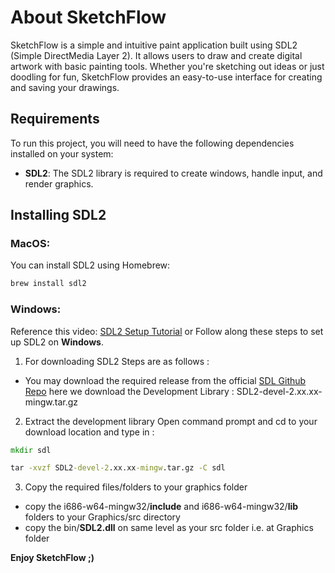 # About SketchFlow

SketchFlow is a simple and intuitive paint application built using SDL2 (Simple DirectMedia Layer 2). It allows users to draw and create digital artwork with basic painting tools. Whether you're sketching out ideas or just doodling for fun, SketchFlow provides an easy-to-use interface for creating and saving your drawings.

## Requirements

To run this project, you will need to have the following dependencies installed on your system:

- **SDL2**: The SDL2 library is required to create windows, handle input, and render graphics.

## Installing SDL2

### MacOS:
You can install SDL2 using Homebrew:
```bash
brew install sdl2
```

### Windows: 

Reference this video: [SDL2 Setup Tutorial](https://youtu.be/H08t6gD1Y1E?si=pC5MXzJEne0Wvq5A) or Follow along these steps to set up SDL2 on **Windows**.

1. For downloading SDL2
Steps are as follows :
- You may download the required release from the official [SDL Github Repo](https://github.com/libsdl-org/SDL/releases) here we download the Development Library : SDL2-devel-2.xx.xx-mingw.tar.gz

2. Extract the development library
Open command prompt and cd to your download location and type in :
```cmd
mkdir sdl

tar -xvzf SDL2-devel-2.xx.xx-mingw.tar.gz -C sdl
```

3. Copy the required files/folders to your graphics folder
- copy the i686-w64-mingw32/**include** and i686-w64-mingw32/**lib** folders to your Graphics/src  directory
- copy the bin/**SDL2.dll** on same level as your src folder i.e. at Graphics folder


**Enjoy SketchFlow ;)**
